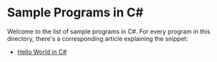 # Sample Programs in C#

Welcome to the list of sample programs in C#. For every program in this
directory, there's a corresponding article explaining the snippet:

- [Hello World in C#](https://therenegadecoder.com/code/hello-world-in-c-sharp/)
